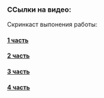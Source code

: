 ### ССылки на видео:

Скринкаст выпонения работы:

#### [1 часть](https://youtu.be/EEGr4OVmxDY)

#### [2 часть](https://youtu.be/cxlS3E2aPW4)

#### [3 часть](https://youtu.be/3kLaGG-Cbwc)

#### [4 часть](https://youtu.be/Xoh3FInx-Uw)
